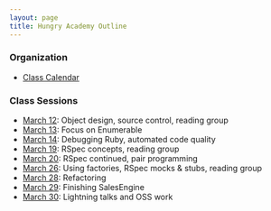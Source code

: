 ```yaml
---
layout: page
title: Hungry Academy Outline
---
```


### Organization

* [Class Calendar](https://www.google.com/calendar/b/0/embed?src=Y2FzaW1pcmNyZWF0aXZlLmNvbV81OW9xYjc5MmFiMTU1ZmkyajZvbG9kZDlwNEBncm91cC5jYWxlbmRhci5nb29nbGUuY29t&gsessionid=4uGp_6a8TT0ejyQ6vocanw)

### Class Sessions

* [March 12](sessions/20120312.html): Object design, source control, reading group
* [March 13](sessions/20120313.html): Focus on Enumerable
* [March 14](sessions/20120314.html): Debugging Ruby, automated code quality
* [March 19](sessions/20120319.html): RSpec concepts, reading group
* [March 20](sessions/20120320.html): RSpec continued, pair programming
* [March 26](sessions/20120326.html): Using factories, RSpec mocks & stubs, reading group
* [March 28](sessions/20120328.html): Refactoring
* [March 29](sessions/20120329.html): Finishing SalesEngine
* [March 30](sessions/20120330.html): Lightning talks and OSS work